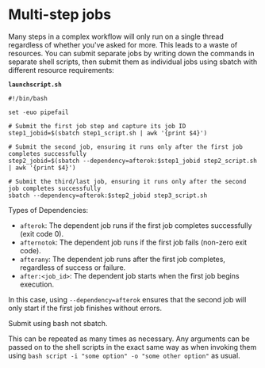 # Multi-step jobs

Many steps in a complex workflow will only run on a single thread regardless of whether you've asked for more. This leads to a waste of resources. You can submit separate jobs by writing down the commands in separate shell scripts, then submit them as individual jobs using sbatch with different resource requirements:

**`launchscript.sh`**
```
#!/bin/bash

set -euo pipefail

# Submit the first job step and capture its job ID
step1_jobid=$(sbatch step1_script.sh | awk '{print $4}')

# Submit the second job, ensuring it runs only after the first job completes successfully
step2_jobid=$(sbatch --dependency=afterok:$step1_jobid step2_script.sh | awk '{print $4}')

# Submit the third/last job, ensuring it runs only after the second job completes successfully
sbatch --dependency=afterok:$step2_jobid step3_script.sh
```

Types of Dependencies:
 - `afterok`: The dependent job runs if the first job completes successfully (exit code 0).
 - `afternotok`: The dependent job runs if the first job fails (non-zero exit code).
 - `afterany`: The dependent job runs after the first job completes, regardless of success or failure.
 - `after:<job_id>`: The dependent job starts when the first job begins execution.

In this case, using `--dependency=afterok` ensures that the second job will only start if the first job finishes without errors.

Submit using bash not sbatch.

This can be repeated as many times as necessary. Any arguments can be passed on to the shell scripts in the exact same way as when invoking them using `bash script -i "some option" -o "some other option"` as usual.